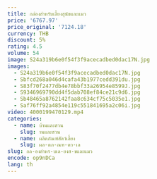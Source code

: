 ```yaml
---
title: กล่องสำหรับเลี้ยงสุนัขและแมว
price: '6767.97'
price_original: '7124.18'
currency: THB
discount: 5%
rating: 4.5
volume: 54
image: S24a319b6e0f54f3f9acecadbed0dac17N.jpg
images:
  - S24a319b6e0f54f3f9acecadbed0dac17N.jpg
  - Sbfcd268a046d4cafa43b1977cedd391du.jpg
  - S83f70f2477db4e78bbf33a26954e8599J.jpg
  - S9346969790dd4f5dab708ef84ce21c9d6.jpg
  - Sb48465a8762142faa8c634cf75c5035e1.jpg
  - Saf76ff92a4854e119c551841695a2c06i.jpg
video: 4000199470129.mp4
categories:
  - name: บ้านและสวน
    slug: านและสวน
  - name: ผลิตภัณฑ์สัตว์เลี้ยง
    slug: ผล-ตภ-ณฑ-ตว-เล
slug: กล-องสำหร-บเล-ยงส-ขและแมว
encode: op9nDCa
lang: th
---
```

  